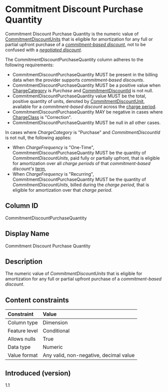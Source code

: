 # Commitment Discount Purchase Quantity

Commitment Discount Purchase Quantity is the numeric value of [CommitmentDiscountUnits](#commitmentdiscountunit) that is eligible for amortization for any full or partial upfront purchase of a [*commitment-based discount*](#glossary:commitment-based-discount), not to be confused with a [*negotiated discount*](#glossary:negotiated-discount).

The CommitmentDiscountPurchaseQuantity column adheres to the following requirements:

* CommitmentDiscountPurchaseQuantity MUST be present in the billing data when the provider supports *commitment-based discounts*.
* CommitmentDiscountPurchaseQuantity MUST be a positive value when [ChargeCategory](#chargecategory) is *Purchase* and [CommitmentDiscountId](#commitmentdiscountid) is not null.
* CommitmentDiscountPurchaseQuantity value MUST be the total, positive quantity of units, denoted by [CommitmentDiscountUnit](#commitmentdiscountunit), available for a *commitment-based discount* across the [charge period](#glossary:chargeperiod).
* CommitmentDiscountPurchaseQuantity MAY be negative in cases where [ChargeClass](#chargeclass) is "Correction".
* CommitmentDiscountPurchaseQuantity MUST be null in all other cases.

In cases where *ChargeCategory* is "Purchase" and *CommitmentDiscountId* is not null, the following applies:

* When *ChargeFrequency* is "One-Time", CommitmentDiscountPurchaseQuantity MUST be the quantity of *CommitmentDiscountUnits*, paid fully or partially upfront, that is eligible for amortization over all *charge periods* of that *commitment-based discount's* [term](#glossary:term),
* When *ChargeFrequency* is "Recurring", CommitmentDiscountPurchaseQuantity MUST be the quantity of *CommitmentDiscountUnits*, billed during the *charge period*, that is eligible for amortization over that *charge period*.

## Column ID

CommitmentDiscountPurchaseQuantity

## Display Name

Commitment Discount Purchase Quantity

## Description

The numeric value of *CommitmentDiscountUnits* that is eligible for amortization for any full or partial upfront purchase of a *commitment-based discount*.

## Content constraints

| Constraint      | Value            |
|:----------------|:-----------------|
| Column type     | Dimension        |
| Feature level   | Conditional      |
| Allows nulls    | True             |
| Data type       | Numeric          |
| Value format    | Any valid, non-negative, decimal value |

## Introduced (version)

1.1
